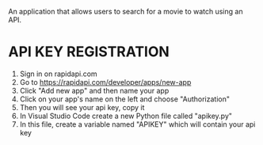 ﻿An application that allows users to search for a movie to watch using an API.
# API KEY REGISTRATION
1. Sign in on rapidapi.com
2. Go to https://rapidapi.com/developer/apps/new-app
3. Click "Add new app" and then name your app
4. Click on your app's name on the left and choose "Authorization"
5. Then you will see your api key, copy it
6. In Visual Studio Code create a new Python file called "apikey.py"
7. In this file, create a variable named "APIKEY" which will contain your api key


